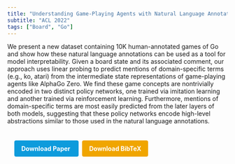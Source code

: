 ```yaml
---
title: "Understanding Game-Playing Agents with Natural Language Annotations"
subtitle: "ACL 2022"
tags: ["Board", "Go"]
---
```


We present a new dataset containing 10K human-annotated games of Go and show how these natural language annotations can be used as a tool for model interpretability. Given a board state and its associated comment, our approach uses linear probing to predict mentions of domain-specific terms (e.g., ko, atari) from the intermediate state representations of game-playing agents like AlphaGo Zero. We find these game concepts are nontrivially encoded in two distinct policy networks, one trained via imitation learning and another trained via reinforcement learning. Furthermore, mentions of domain-specific terms are most easily predicted from the later layers of both models, suggesting that these policy networks encode high-level abstractions similar to those used in the natural language annotations.


<div style="margin-top: 1rem; padding: 1rem; display: inline-block;">

  <a href="https://aclanthology.org/2022.acl-short.90/" target="_blank" style="background-color: #0d9bdc; color: white; padding: 10px 16px; margin-right: 8px; text-decoration: none; border-radius: 4px; font-weight: bold;">
    Download Paper
  </a>

  <a href="../bib/understanding-game-playing-agents-with-natural-language-annotations.bib" download style="background-color: #f0a500; color: white; padding: 10px 16px; text-decoration: none; border-radius: 4px; font-weight: bold;">
    Download BibTeX
  </a>

</div>
